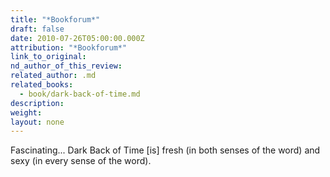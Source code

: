 ```yaml
---
title: "*Bookforum*"
draft: false
date: 2010-07-26T05:00:00.000Z
attribution: "*Bookforum*"
link_to_original:
nd_author_of_this_review:
related_author: .md
related_books:
  - book/dark-back-of-time.md
description:
weight:
layout: none
---
```

Fascinating... Dark Back of Time [is] fresh (in both senses of the word) and sexy (in every sense of the word).

